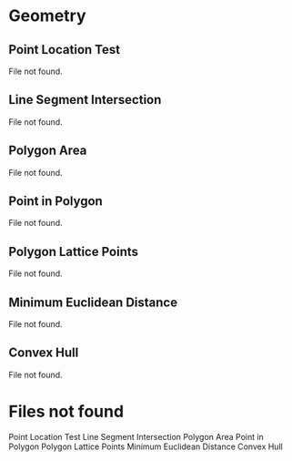 # Geometry

## Point Location Test

File not found.

## Line Segment Intersection

File not found.

## Polygon Area

File not found.

## Point in Polygon

File not found.

## Polygon Lattice Points

File not found.

## Minimum Euclidean Distance

File not found.

## Convex Hull

File not found.



# Files not found

Point Location Test
Line Segment Intersection
Polygon Area
Point in Polygon
Polygon Lattice Points
Minimum Euclidean Distance
Convex Hull